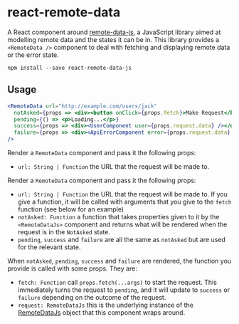 # react-remote-data

A React component around [remote-data-js](https://github.com/jackfranklin/remote-data-js), a JavaScript library aimed at modelling remote data and the states it can be in. This library provides a `<RemoteData />` component to deal with fetching and displaying remote data or the error state.

```
npm install --save react-remote-data-js
```

## Usage

```jsx
<RemoteData url="http://example.com/users/jack"
  notAsked={props => <div><button onClick={props.fetch}>Make Request</button></div>}
  pending={() => <p>Loading...</p>}
  success={props => <div><UserComponent user={props.request.data} /></div>}
  failure={props => <div><ApiErrorComponent error={props.request.data} /></div>}
/>
```

Render a `RemoteData` component and pass it the following props:

- `url: String | Function` the URL that the request will be made to.

Render a `RemoteData` component and pass it the following props:

- `url: String | Function` the URL that the request will be made to. If you give a function, it will be called with arguments that you give to the `fetch` function (see below for an example)
- `notAsked: Function` a function that takes properties given to it by the `<RemoteDataJs>` component and returns what will be rendered when the request is in the `NotAsked` state.
- `pending`, `success` and `failure` are all the same as `notAsked` but are used for the relevant state.

When `notAsked`, `pending`, `success` and `failure` are rendered, the function you provide is called with some props. They are:

- `fetch: Function` call `props.fetch(...args)` to start the request. This immediately turns the request to `pending`, and it will update to `success` or `failure` depending on the outcome of the request.
- `request: RemoteDataJs` this is the underlying instance of the [RemoteDataJs](https://github.com/jackfranklin/remote-data-js) object that this component wraps around.


